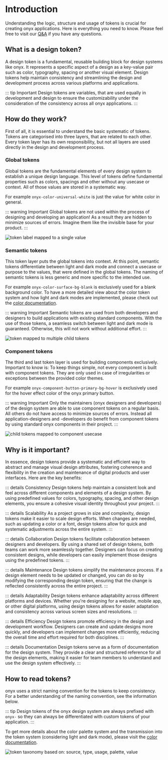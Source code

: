 # Introduction

Understanding the logic, structure and usage of tokens is crucial for creating onyx applications. Here is everything you need to know. Please feel free to visit our [Q&A](https://github.com/SchwarzIT/onyx/discussions/categories/q-a) if you have any questions.

## What is a design token?

A design token is a fundamental, reusable building block for design systems like onyx. It represents a specific aspect of a design as a key-value pair such as color, typography, spacing or another visual element. Design tokens help maintain consistency and streamlining the design and development process across various platforms and applications.

::: tip Important
Design tokens are variables, that are used equally in development and design to ensure the customizability under the consideration of the consistency across all onyx applications.
:::

## How do they work?

First of all, it is essential to understand the basic systematic of tokens. Tokens are categorised into three layers, that are related to each other. Every token layer has its own responsibility, but not all layers are used directly in the design and development process.

### Global tokens

Global tokens are the fundamental elements of every design system to establish a unique design language. This level of tokens define fundamental properties such as colors, spacings and other without any usecase or context. All of those values are stored in a systematic way.

For example `onyx-color-universal-white` is just the value for white color in general.

::: warning Important
Global tokens are not used within the process of designing and developing an application! As a result they are hidden to minimize sources of errors. Imagine them like the invisible base for your product.
:::

![token label mapped to a single value](/images/global_token.webp)

### Semantic tokens

This token layer puts the global tokens into context. At this point, semantic tokens differentiate between light and dark mode and connect a usecase or purpose to the values, that were defined in the global tokens. The naming of semantic tokens is less generic and more specific to the intended use.

For example `onyx-color-surface-bg-blank` is exclusively used for a blank background color. To have a more detailed view about the color token system and how light and dark modes are implemented, please check out the [color documentation](/basics/colors).

::: warning Important
Semantic tokens are used from both developers and designers to build applications with existing standard components. With the use of those tokens, a seamless switch between light and dark mode is guaranteed. Otherwise, this will not work without additional effort.
:::

![token mapped to multiple child tokens](/images/semantic_token.webp)

### Component tokens

The third and last token layer is used for building components exclusively. Important to know is: To keep things simple, not every component is built with component tokens. They are only used in case of irregularities or exceptions between the provided color themes.

For example `onyx-component-button-primary-bg-hover` is exclusively used for the hover effect color of the onyx primary button.

::: warning Important
Only the maintainers (onyx designers and developers) of the design system are able to use component tokens on a regular basis. All others do not have access to minimize sources of errors. Instead all application-designers and -developers do benefit from component tokens by using standard onyx components in their project.
:::

![child tokens mapped to component usecase](/images/component_token.webp)

## Why is it important?

In essence, design tokens provide a systematic and efficient way to abstract and manage visual design attributes, fostering coherence and flexibility in the creation and maintenance of digital products and user interfaces. Here are the key benefits:

::: details Consistency
Design tokens help maintain a consistent look and feel across different components and elements of a design system. By using predefined values for colors, typography, spacing, and other design elements, you ensure a cohesive visual identity throughout your project.
:::

::: details Scalability
As a project grows in size and complexity, design tokens make it easier to scale design efforts. When changes are needed, such as updating a color or a font, design tokens allow for quick and systematic adjustments across the entire system.
:::

::: details Collaboration
Design tokens facilitate collaboration between designers and developers. By using a shared set of design tokens, both teams can work more seamlessly together. Designers can focus on creating consistent designs, while developers can easily implement those designs using the predefined tokens.
:::

::: details Maintenance
Design tokens simplify the maintenance process. If a design element needs to be updated or changed, you can do so by modifying the corresponding design token, ensuring that the change is reflected consistently across the entire project.
:::

::: details Adaptability
Design tokens enhance adaptability across different platforms and devices. Whether you're designing for a website, mobile app, or other digital platforms, using design tokens allows for easier adaptation and consistency across various screen sizes and resolutions.
:::

::: details Efficiency
Design tokens promote efficiency in the design and development workflow. Designers can create and update designs more quickly, and developers can implement changes more efficiently, reducing the overall time and effort required for both disciplines.
:::

::: details Documentation
Design tokens serve as a form of documentation for the design system. They provide a clear and structured reference for all the design elements, making it easier for team members to understand and use the design system effectively.
:::

## How to read tokens?

onyx uses a strict naming convention for the tokens to keep consistency. For a better understanding of the naming convention, see the information below.

::: tip
Design tokens of the onyx design system are always prefixed with `onyx-` so they can always be differentiated with custom tokens of your application.
:::

To get more details about the color palette system and the transmission into the token system (considering light and dark mode), please visit the [color documentation](/basics/colors).

![token taxonomy based on: source, type, usage, palette, value](/images/token_naming.webp)
